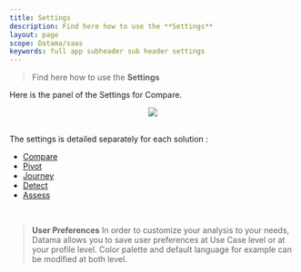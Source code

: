```yaml
---
title: Settings
description: Find here how to use the **Settings**
layout: page
scope: Datama/saas
keywords: full app subheader sub header settings
---
```


> Find here how to use the **Settings**

Here is the panel of the Settings for Compare.
<br>
<center><img src="{{site.url}}/{{site.baseurl}}/core_app/new/interface/subheader/settings/images/settings.jpg"/></center>
<br>

The settings is detailed separately for each solution :
- [Compare]({{site.url}}/{{site.baseurl}}/core_app/new/compare/interface/subheader/settings.html)
- [Pivot]({{site.url}}/{{site.baseurl}}/core_app/new/pivot/interface/subheader/settings.html)
- [Journey]({{site.url}}/{{site.baseurl}}docs/core_app/new/journey/interface/journey_header.html)
- [Detect]({{site.url}}/{{site.baseurl}}/core_app/new/detect/settings.html)
- [Assess]({{site.url}}/{{site.baseurl}}/core_app/new/assess/settings.html)


<br>

> **User Preferences**
In order to customize your analysis to your needs, Datama allows you to save user preferences at Use Case level or at your profile level.
Color palette and default language for example can be modified at both level.

